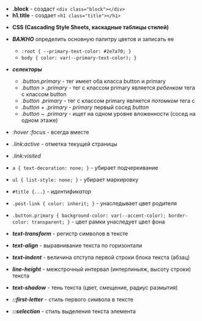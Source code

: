- **.block** - создаст `<div class="block"></div>`
- **h1.title** - создает `<h1 class="title"></h1>`

* **CSS (Cascading Style Sheets, каскадные таблицы стилей)**

* **_ВАЖНО_** определить основную палитру цветов и записать ее

  - `:root { --primary-text-color: #2e7a70; }`
  - `body { color: var(--primary-text-color); } `

* **_селекторы_**
  - _.button.primary_ - тег имеет оба класса button и primary
  - _.button > .primary_ - тег с классом primary является _ребенком_ тега с
    классом button
  - _.button .primary_ - тег с классом primary является _потомком_ тега с
  - _.button + .primary_ - _primary_ первый сосед _button_
  - _.button ~ .primary_ - ищет на одном уровне вложенности (сосед на одном
    этаже)

- _:hover :focus_ - всегда вместе
- _.link:active_ - отметка текущей страницы
- _.link:visited_

- `a { text-decoration: none; }` - убирает подчеркивание
- `ul { list-style: none; }` - убирает маркировку
- `#title {...}` - _идентификатор_

- `.post-link { color: inherit; }` - унаследывает цвет родителя
- `.button.primary { background-color: var(--accent-color); border-color: transparent; }` -
  цвет рамки унаследует цвет фона

- **_text-transform_** - регистр символов в тексте
- **_text-align_** - выравнивание текста по горизонтали
- **_text-indent_** - величина отступа первой строки блока текста (абзац)
- **_line-height_** - межстрочный интервал (интерлиньяж, высоту строки) текста
- **_text-shadow_** - тень текста (цвет, смещение, радиус размытия)

- **_::first-letter_** - стиль первого символа в тексте
- **_::selection_** - стиль выделения текста элемента
